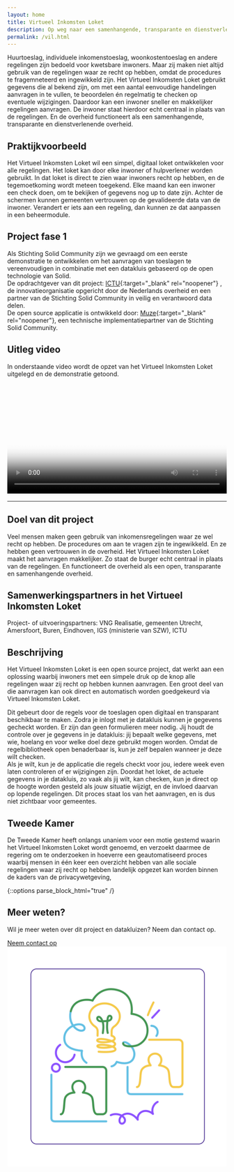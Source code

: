 ```yaml
---
layout: home
title: Virtueel Inkomsten Loket
description: Op weg naar een samenhangende, transparante en dienstverlenende overheid waarbij de inwoner centraal staat.
permalink: /vil.html
---
```



Huurtoeslag, individuele inkomenstoeslag, woonkostentoeslag en andere regelingen zijn bedoeld voor kwetsbare inwoners. Maar zij maken niet altijd gebruik van de regelingen waar ze recht op hebben, omdat de procedures te fragemneteerd en ingewikkeld zijn. Het Virtueel Inkomsten Loket gebruikt gegevens die al bekend zijn, om met een aantal eenvoudige handelingen aanvragen in te vullen, te beoordelen én regelmatig te checken op eventuele wijzigingen. Daardoor kan een inwoner sneller en makkelijker regelingen aanvragen. De inwoner staat hierdoor echt centraal in plaats van de regelingen.
En de overheid functioneert als een samenhangende, transparante en dienstverlenende overheid.


## Praktijkvoorbeeld
Het Virtueel Inkomsten Loket wil een simpel, digitaal loket ontwikkelen voor alle regelingen. Het loket kan door elke inwoner of hulpverlener worden gebruikt. In dat loket is direct te zien waar inwoners recht op hebben, en de tegemoetkoming wordt meteen toegekend. Elke maand kan een inwoner een check doen, om te bekijken of gegevens nog up to date zijn. Achter de schermen kunnen gemeenten vertrouwen op de gevalideerde data van de inwoner. Verandert er iets aan een regeling, dan kunnen ze dat aanpassen in een beheermodule.

## Project fase 1
Als Stichting Solid Community zijn we gevraagd om een eerste demonstratie te ontwikkelen om het aanvragen van toeslagen te vereenvoudigen in combinatie met een datakluis gebaseerd op de open technologie van Solid.<br>
De opdrachtgever van dit project: [ICTU](https://www.ICTU.nl){:target="_blank" rel="noopener"} , de innovatieorganisatie opgericht door de Nederlands overheid en een partner van de Stichting Solid Community in veilig en verantwoord data delen. <br>
De open source applicatie is ontwikkeld door: [Muze](https://www.muze.nl){:target="_blank" rel="noopener"}, een technische implementatiepartner van de Stichting Solid Community.

## Uitleg video
In onderstaande video wordt de opzet van het Virtueel Inkomsten Loket uitgelegd en de demonstratie getoond.
 
<video width= "100%" poster="img/VIL/placeholder-vil.png" controls>
  <source src="img/VIL/VIL.mp4" type="video/mp4">
  </video>

---

## Doel van dit project
Veel mensen maken geen gebruik van inkomensregelingen waar ze wel recht op hebben. De procedures om aan te vragen zijn te ingewikkeld. En ze hebben geen vertrouwen in de overheid. Het Virtueel Inkomsten Loket maakt het aanvragen makkelijker. Zo staat de burger echt centraal in plaats van de regelingen. En functioneert de overheid als een open, transparante en samenhangende overheid.

## Samenwerkingspartners in het Virtueel Inkomsten Loket
Project- of uitvoeringspartners: VNG Realisatie, gemeenten Utrecht, Amersfoort, Buren, Eindhoven, IGS (ministerie van SZW), ICTU

## Beschrijving
Het Virtueel Inkomsten Loket is een open source project, dat werkt aan een oplossing waarbij inwoners met een simpele druk op de knop alle regelingen waar zij recht op hebben kunnen aanvragen. Een groot deel van die aanvragen kan ook direct en automatisch worden goedgekeurd via Virtueel Inkomsten Loket. 

Dit gebeurt door de regels voor de toeslagen open digitaal en transparant beschikbaar te maken. 
Zodra je inlogt met je datakluis kunnen je gegevens gecheckt worden. Er zijn dan geen formulieren meer nodig.
Jij houdt de controle over je gegevens in je datakluis: jij bepaalt welke gegevens, met wie, hoelang en voor welke doel deze gebruikt mogen worden.
Omdat de regelbibliotheek open benaderbaar is, kun je zelf bepalen wanneer je deze wilt checken.  
Als je wilt, kun je de applicatie die regels checkt voor jou, iedere week even laten controleren of er wijzigingen zijn.
Doordat het loket, de actuele gegevens in je datakluis, zo vaak als jij wilt, kan checken, kun je direct op de hoogte worden gesteld als jouw situatie wijzigt, en de invloed daarvan op lopende regelingen.
Dit proces staat los van het aanvragen, en is dus niet zichtbaar voor gemeentes.

## Tweede Kamer
De Tweede Kamer heeft onlangs unaniem voor een motie gestemd waarin het Virtueel Inkomsten Loket wordt genoemd, en verzoekt daarmee de regering om te onderzoeken in hoeverre een geautomatiseerd
proces waarbij mensen in één keer een overzicht hebben van alle sociale regelingen waar zij recht op hebben landelijk opgezet kan worden binnen de kaders van de privacywetgeving, 


{::options parse_block_html="true" /}
<div class="wrapperprojects" markdown="0">
            <div class="projectblock">
             <div class="project_text">
              <h2>
Meer weten?
              </h2>
              <p>
Wil je meer weten over dit project en datakluizen? Neem dan contact op.
                </p>
               <div class="button_align">
               <div class="button"><a class="button_link" href="/contact">Neem contact op</a></div>
              </div>
              </div>
              <div class="project_img">
                <img src="/img/samenwerken3.svg" alt="">
            </div>         
        </div>
</div>

